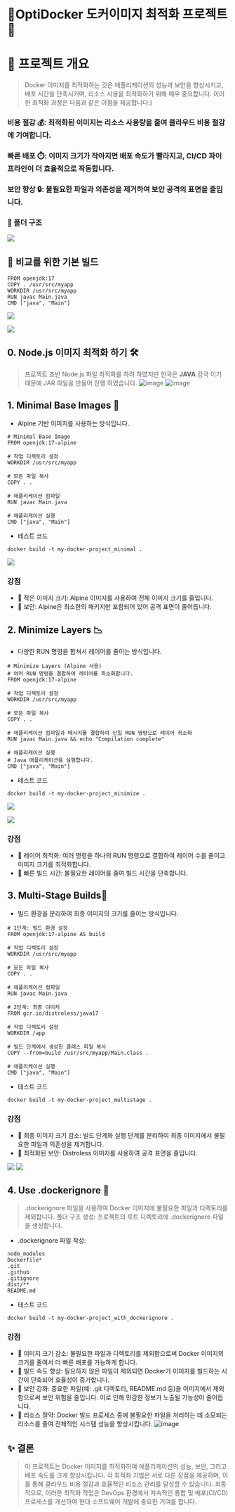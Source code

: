 # 🚀OptiDocker 도커이미지 최적화 프로젝트 🚀

# 🎯 프로젝트 개요
> Docker 이미지를 최적화하는 것은 애플리케이션의 성능과 보안을 향상시키고, 배포 시간을 단축시키며, 리소스 사용을 최적화하기 위해 매우 중요합니다. 이러한 최적화 과정은 다음과 같은 이점을 제공합니다:)
### 비용 절감 💰: 최적화된 이미지는 리소스 사용량을 줄여 클라우드 비용 절감에 기여합니다.
### 빠른 배포 ⏱️: 이미지 크기가 작아지면 배포 속도가 빨라지고, CI/CD 파이프라인이 더 효율적으로 작동합니다.
### 보안 향상 🔒: 불필요한 파일과 의존성을 제거하여 보안 공격의 표면을 줄입니다.


###  📁 폴더 구조
  
![](https://velog.velcdn.com/images/yuwankang/post/311b2697-48db-4d69-b0d4-afcd87f8e739/image.png)
## 🐳 비교를 위한 기본 빌드
```
FROM openjdk:17
COPY . /usr/src/myapp
WORKDIR /usr/src/myapp
RUN javac Main.java
CMD ["java", "Main"]
```
![](https://velog.velcdn.com/images/yuwankang/post/044a0aa0-2e5f-42dd-abcd-ef6b17a34520/image.png)

![](https://velog.velcdn.com/images/yuwankang/post/6b57037b-5e07-4a9c-b945-4b82d92f91e6/image.png)

## 0. Node.js 이미지 최적화 하기 🛠️
> 프로젝트 초반 Node.js 파일 최적화를 하려 하였지만 한국은 **JAVA** 강국 이기 때문에 JAR 파일을 만들어 진행 하였습니다.
![image](https://github.com/user-attachments/assets/4b21b586-9985-47a2-b969-0652464e87d9)
![image](https://github.com/user-attachments/assets/98d3eece-9c85-4840-b014-7468a65d778a)

## 1. Minimal Base Images 🌱
- Alpine 기반 이미지를 사용하는 방식입니다.
```
# Minimal Base Image
FROM openjdk:17-alpine

# 작업 디렉토리 설정
WORKDIR /usr/src/myapp

# 모든 파일 복사
COPY . .

# 애플리케이션 컴파일
RUN javac Main.java

# 애플리케이션 실행
CMD ["java", "Main"]

```
- 테스트 코드
```
docker build -t my-docker-project_minimal .
```
![](https://velog.velcdn.com/images/yuwankang/post/b80715dd-9330-4e7d-8c8c-611267903f26/image.png)
### 강점
- 🔹 작은 이미지 크기: Alpine 이미지를 사용하여 전체 이미지 크기를 줄입니다.
- 🔹 보안: Alpine은 최소한의 패키지만 포함되어 있어 공격 표면이 줄어듭니다.


## 2. Minimize Layers 📉
- 다양한 RUN 명령을 합쳐서 레이어를 줄이는 방식입니다.
```
# Minimize Layers (Alpine 사용)
# 여러 RUN 명령을 결합하여 레이어를 최소화합니다.
FROM openjdk:17-alpine

# 작업 디렉토리 설정
WORKDIR /usr/src/myapp

# 모든 파일 복사
COPY . .

# 애플리케이션 컴파일과 메시지를 결합하여 단일 RUN 명령으로 레이어 최소화
RUN javac Main.java && echo "Compilation complete"

# 애플리케이션 실행
# Java 애플리케이션을 실행합니다.
CMD ["java", "Main"]
```
- 테스트 코드
```
docker build -t my-docker-project_minimize .
```
![](https://velog.velcdn.com/images/yuwankang/post/14637d14-8e14-444a-abac-6a507efa5a42/image.png)

![](https://velog.velcdn.com/images/yuwankang/post/0b0f2524-d994-4c68-b488-d1e8c1611a98/image.png)
### 강점
- 🔹 레이어 최적화: 여러 명령을 하나의 RUN 명령으로 결합하여 레이어 수를 줄이고 이미지 크기를 최적화합니다.
- 🔹 빠른 빌드 시간: 불필요한 레이어를 줄여 빌드 시간을 단축합니다.

## 3. Multi-Stage Builds🔄
- 빌드 환경을 분리하여 최종 이미지의 크기를 줄이는 방식입니다.

```
# 1단계: 빌드 환경 설정
FROM openjdk:17-alpine AS build

# 작업 디렉토리 설정
WORKDIR /usr/src/myapp

# 모든 파일 복사
COPY . .

# 애플리케이션 컴파일
RUN javac Main.java

# 2단계: 최종 이미지
FROM gcr.io/distroless/java17

# 작업 디렉토리 설정
WORKDIR /app

# 빌드 단계에서 생성한 클래스 파일 복사
COPY --from=build /usr/src/myapp/Main.class .

# 애플리케이션 실행
CMD ["java", "Main"]

```
- 테스트 코드
```
docker build -t my-docker-project_multistage .
```
### 강점
- 🔹 최종 이미지 크기 감소: 빌드 단계와 실행 단계를 분리하여 최종 이미지에서 불필요한 파일과 의존성을 제거합니다.
- 🔹 최적화된 보안: Distroless 이미지를 사용하여 공격 표면을 줄입니다.

![](https://velog.velcdn.com/images/yuwankang/post/658008c0-5b2f-44fe-b51f-a85c5afe7de5/image.png)
![](https://velog.velcdn.com/images/yuwankang/post/b1b613d1-7d04-40d6-9265-6046641f167b/image.png)


## 4. Use .dockerignore 📜
> .dockerignore 파일을 사용하여 Docker 이미지에 불필요한 파일과 디렉토리를 제외합니다.
> 폴더 구조 생성: 프로젝트의 루트 디렉토리에 .dockerignore 파일을 생성합니다.

- .dockerignore 파일 작성:
```
node_modules
Dockerfile*
.git
.github
.gitignore
dist/**
README.md
```
- 테스트 코드
```
docker build -t my-docker-project_with_dockerignore .
```
### 강점
- 🔹 이미지 크기 감소: 불필요한 파일과 디렉토리를 제외함으로써 Docker 이미지의 크기를 줄여서 더 빠른 배포를 가능하게 합니다.
- 🔹 빌드 속도 향상: 필요하지 않은 파일이 제외되면 Docker가 이미지를 빌드하는 시간이 단축되어 효율성이 증가합니다.
- 🔹 보안 강화: 중요한 파일(예: .git 디렉토리, README.md 등)을 이미지에서 제외함으로써 보안 위험을 줄입니다. 이로 인해 민감한 정보가 노출될 가능성이 줄어듭니다.
- 🔹 리소스 절약: Docker 빌드 프로세스 중에 불필요한 파일을 처리하는 데 소모되는 리소스를 줄여 전체적인 시스템 성능을 향상시킵니다.
![image](https://github.com/user-attachments/assets/253091bc-35b6-4ed2-918a-a3af4f11fd57)

## ✨ 결론
> 이 프로젝트는 Docker 이미지를 최적화하여 애플리케이션의 성능, 보안, 그리고 배포 속도를 크게 향상시킵니다. 각 최적화 기법은 서로 다른 장점을 제공하며, 이를 통해 클라우드 비용 절감과 효율적인 리소스 관리를 달성할 수 있습니다. 최종적으로, 이러한 최적화 작업은 DevOps 환경에서 지속적인 통합 및 배포(CI/CD) 프로세스를 개선하여 현대 소프트웨어 개발에 중요한 기여를 합니다.

